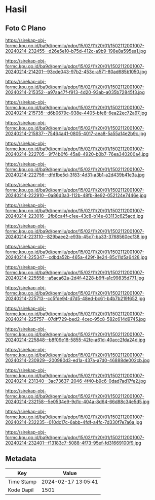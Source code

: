 # Hasil

## Foto C Plano

https://sirekap-obj-formc.kpu.go.id/ba9d/pemilu/pdpr/15/02/11/20/01/1502112001007-20240214-232455--d26e5e10-b75d-412c-a9b9-198e8a595ea1.jpg

https://sirekap-obj-formc.kpu.go.id/ba9d/pemilu/pdpr/15/02/11/20/01/1502112001007-20240214-214201--93cde043-97b2-453c-a571-80ad685b1050.jpg

https://sirekap-obj-formc.kpu.go.id/ba9d/pemilu/pdpr/15/02/11/20/01/1502112001007-20240214-215352--a97aa47f-f913-4d20-93ab-a035b72845f3.jpg

https://sirekap-obj-formc.kpu.go.id/ba9d/pemilu/pdpr/15/02/11/20/01/1502112001007-20240214-215735--d6b0679c-938e-4405-bfe8-6ea22ec72a97.jpg

https://sirekap-obj-formc.kpu.go.id/ba9d/pemilu/pdpr/15/02/11/20/01/1502112001007-20240214-215837--75464a41-0805-4017-aea8-5a55a14e2b9c.jpg

https://sirekap-obj-formc.kpu.go.id/ba9d/pemilu/pdpr/15/02/11/20/01/1502112001007-20240214-222705--9f74b0f6-45a8-4920-b0b7-76ea340200a4.jpg

https://sirekap-obj-formc.kpu.go.id/ba9d/pemilu/pdpr/15/02/11/20/01/1502112001007-20240214-222756--dfd1be5d-3f83-4d31-a3b1-a2d439b41e3a.jpg

https://sirekap-obj-formc.kpu.go.id/ba9d/pemilu/pdpr/15/02/11/20/01/1502112001007-20240214-222910--0a86d3a3-112b-48fb-8e92-052124e7446e.jpg

https://sirekap-obj-formc.kpu.go.id/ba9d/pemilu/pdpr/15/02/11/20/01/1502112001007-20240214-223016--2fb8ca4f-c1ee-43c8-b14e-83113c625acd.jpg

https://sirekap-obj-formc.kpu.go.id/ba9d/pemilu/pdpr/15/02/11/20/01/1502112001007-20240214-223110--829baee2-e93b-45c7-ba33-3768560ecf38.jpg

https://sirekap-obj-formc.kpu.go.id/ba9d/pemilu/pdpr/15/02/11/20/01/1502112001007-20240214-225347--cdbda52b-465a-429f-8e24-85c11d5a6428.jpg

https://sirekap-obj-formc.kpu.go.id/ba9d/pemilu/pdpr/15/02/11/20/01/1502112001007-20240214-225558--a5aca62a-2d4f-4228-b6ff-a1c99835d771.jpg

https://sirekap-obj-formc.kpu.go.id/ba9d/pemilu/pdpr/15/02/11/20/01/1502112001007-20240214-225713--cc5fde94-d7d5-48ed-bc61-b4b7b219f652.jpg

https://sirekap-obj-formc.kpu.go.id/ba9d/pemilu/pdpr/15/02/11/20/01/1502112001007-20240214-225757--07dff729-bed2-4cec-95c8-582c614d9745.jpg

https://sirekap-obj-formc.kpu.go.id/ba9d/pemilu/pdpr/15/02/11/20/01/1502112001007-20240214-225848--b8f09e18-5855-42fe-a61d-40acc2fda24d.jpg

https://sirekap-obj-formc.kpu.go.id/ba9d/pemilu/pdpr/15/02/11/20/01/1502112001007-20240214-230929--200980d3-ed1a-437a-a7d0-46888de002cb.jpg

https://sirekap-obj-formc.kpu.go.id/ba9d/pemilu/pdpr/15/02/11/20/01/1502112001007-20240214-231340--3ac73637-2046-4f40-b9c6-0dad7ad17fe2.jpg

https://sirekap-obj-formc.kpu.go.id/ba9d/pemilu/pdpr/15/02/11/20/01/1502112001007-20240214-232158--5e0534e9-9d1c-404a-8d64-66d88c34e5d5.jpg

https://sirekap-obj-formc.kpu.go.id/ba9d/pemilu/pdpr/15/02/11/20/01/1502112001007-20240214-232235--010dc17c-6abb-4fdf-a4fc-7d330f7e7a6a.jpg

https://sirekap-obj-formc.kpu.go.id/ba9d/pemilu/pdpr/15/02/11/20/01/1502112001007-20240214-232401--f13183c7-5088-4f73-95ef-fd31669100f9.jpg


## Metadata

| Key        | Value               |
| ---------- | ------------------- |
| Time Stamp | 2024-02-17 13:05:41 |
| Kode Dapil | 1501                |



